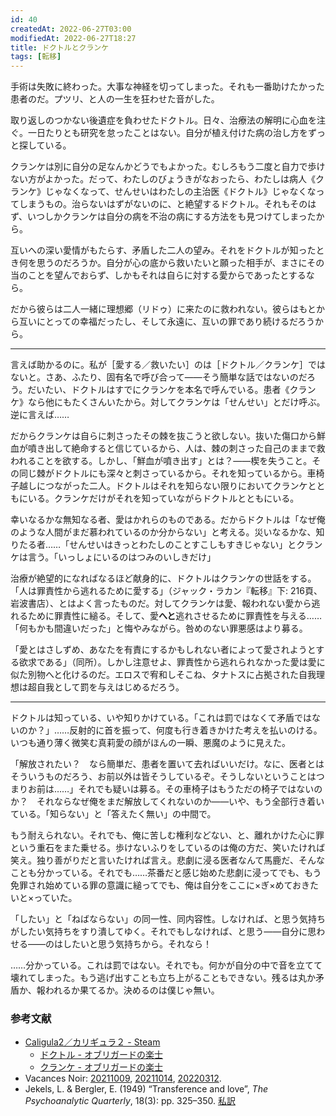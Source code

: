 ```yaml
---
id: 40
createdAt: 2022-06-27T03:00
modifiedAt: 2022-06-27T18:27
title: ドクトルとクランケ
tags: [転移]
---
```


手術は失敗に終わった。大事な神経を切ってしまった。それも一番助けたかった患者のだ。プツリ、と人の一生を狂わせた音がした。

取り返しのつかない後遺症を負わせたドクトル。日々、治療法の解明に心血を注ぐ。一日たりとも研究を怠ったことはない。自分が植え付けた病の治し方をずっと探している。

クランケは別に自分の足なんかどうでもよかった。むしろもう二度と自力で歩けない方がよかった。だって、わたしのびょうきがなおったら、わたしは病人《クランケ》じゃなくなって、せんせいはわたしの主治医《ドクトル》じゃなくなってしまうもの。治らないはずがないのに、と絶望するドクトル。それもそのはず、いつしかクランケは自分の病を不治の病にする方法をも見つけてしまったから。

互いへの深い愛情がもたらす、矛盾した二人の望み。それをドクトルが知ったとき何を思うのだろうか。自分が心の底から救いたいと願った相手が、まさにその当のことを望んでおらず、しかもそれは自らに対する愛からであったとするなら。

だから彼らは二人一緒に理想郷（リドゥ）に来たのに救われない。彼らはもとから互いにとっての幸福だったし、そして永遠に、互いの罪であり続けるだろうから。

---

言えば助かるのに。私が［愛する／救いたい］のは［ドクトル／クランケ］ではないと。さあ、ふたり、固有名で呼び合って——そう簡単な話ではないのだろう。だいたい、ドクトルはすでにクランケを本名で呼んでいる。患者《クランケ》なら他にもたくさんいたから。対してクランケは「せんせい」とだけ呼ぶ。逆に言えば……

だからクランケは自らに刺さったその棘を抜こうと欲しない。抜いた傷口から鮮血が噴き出して絶命すると信じているから、人は、棘の刺さった自己のままで救われることを欲する。しかし、「鮮血が噴き出す」とは？——楔を失うこと。その同じ棘がドクトルにも深々と刺さっているから。それを知っているから。車椅子越しにつながった二人。ドクトルはそれを知らない限りにおいてクランケとともにいる。クランケだけがそれを知っていながらドクトルとともにいる。

幸いなるかな無知なる者、愛はかれらのものである。だからドクトルは「なぜ俺のような人間がまだ慕われているのか分からない」と考える。災いなるかな、知りたる者……「せんせいはきっとわたしのことすこしもすきじゃない」とクランケは言う。「いっしょにいるのはつみのいしきだけ」

治療が絶望的になればなるほど献身的に、ドクトルはクランケの世話をする。「人は罪責性から逃れるために愛する」（ジャック・ラカン『転移』下: 216頁、岩波書店）、とはよく言ったものだ。対してクランケは愛、報われない愛から逃れるために罪責性に縋る。そして、愛**へと**逃れさせるために罪責性を与える……「何もかも間違いだった」と悔やみながら。咎めのない罪悪感はより募る。

「愛とはさしずめ、あなたを有責にするかもしれない者によって愛されようとする欲求である」（同所）。しかし注意せよ、罪責性から逃れられなかった愛は愛に似た別物へと化けるのだ。エロスで宥和しそこね、タナトスに占拠された自我理想は超自我として罰を与えはじめるだろう。

---

ドクトルは知っている、いや知りかけている。「これは罰ではなくて矛盾ではないのか？」……反射的に首を振って、何度も行き着きかけた考えを払いのける。いつも通り薄く微笑む真莉愛の顔がほんの一瞬、悪魔のように見えた。

「解放されたい？　なら簡単だ、患者を置いて去ればいいだけ。なに、医者とはそういうものだろう、お前以外は皆そうしているぞ。そうしないということはつまりお前は……」それでも疑いは募る。その車椅子はもうただの椅子ではないのか？　それならなぜ俺をまだ解放してくれないのか——いや、もう全部行き着いている。「知らない」と「答えたく無い」の中間で。

もう耐えられない。それでも、俺に苦しむ権利などない、と、離れかけた心に罪という重石をまた乗せる。歩けないふりをしているのは俺の方だ、笑いたければ笑え。独り善がりだと言いたければ言え。悲劇に浸る医者なんて馬鹿だ、そんなことも分かっている。それでも……茶番だと感じ始めた悲劇に浸ってでも、もう免罪され始めている罪の意識に縋ってでも、俺は自分をここに×ぎ×めておきたいと×っていた。

「したい」と「ねばならない」の同一性、同内容性。しなければ、と思う気持ちがしたい気持ちをすり潰してゆく。それでもしなければ、と思う——自分に思わせる——のはしたいと思う気持ちから。それなら！

……分かっている。これは罰ではない。それでも。何かが自分の中で音を立てて壊れてしまった。もう逃げ出すことも立ち上がることもできない。残るは丸か矛盾か、報われるか果てるか。決めるのは僕じゃ無い。

### 参考文献

- [Caligula2／カリギュラ２ - Steam](https://store.steampowered.com/app/1933740/_/?l=japanese)
    - [ドクトル - オブリガードの楽士 ](https://www.cs.furyu.jp/caligula2/character/doctor/)
    - [クランケ - オブリガードの楽士](https://www.cs.furyu.jp/caligula2/character/kranke/)
- Vacances Noir: [20211009](https://riotinchocolatelogos.tumblr.com/post/678518891815813120/20211009), [20211014](https://riotinchocolatelogos.tumblr.com/post/678519025086693376/20211014), [20220312](https://riotinchocolatelogos.tumblr.com/post/678530932583579649/20220312).
- Jekels, L. & Bergler, E. (1949) “Transference and love”, _The Psychoanalytic Quarterly_, 18(3): pp. 325–350. [私訳](https://github.com/kyonenya/transference-and-love)
